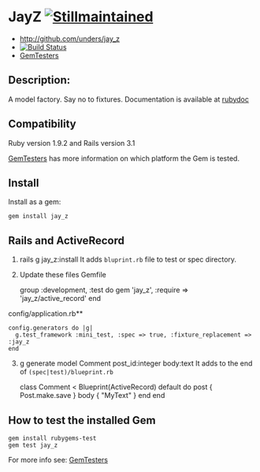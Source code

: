 JayZ [![Stillmaintained](http://stillmaintained.com/unders/jay_z.png)](http://stillmaintained.com/unders/jay_z)
====

* http://github.com/unders/jay_z
* [![Build Status](http://travis-ci.org/unders/jay_z.png)](http://travis-ci.org/unders/jay_z)
* [GemTesters](http://test.rubygems.org/gems/jay_z)

Description:
-----------

A model factory. Say no to fixtures.
Documentation is available at [rubydoc](http://rubydoc.info/gems/jay_z)

Compatibility
-------------

Ruby version 1.9.2 and Rails version 3.1

[GemTesters](http://test.rubygems.org/gems/jay_z) has
 more information on which platform the Gem is tested.

Install
-------

Install as a gem:

    gem install jay_z

Rails and ActiveRecord
----------------------

1. rails g jay_z:install
It adds `bluprint.rb` file to test or spec directory.

2. Update these files
Gemfile

    group :development, :test do
      gem 'jay_z', :require => 'jay_z/active_record'
    end

config/application.rb**

    config.generators do |g|
      g.test_framework :mini_test, :spec => true, :fixture_replacement => :jay_z
    end

3. g generate model Comment post_id:integer body:text
It adds to the end of `(spec|test)/blueprint.rb`

    class Comment < Blueprint(ActiveRecord)
      default do
        post { Post.make.save }
        body { "MyText" }
      end
    end

How to test the installed Gem
-------------------------

    gem install rubygems-test
    gem test jay_z


For more info see: [GemTesters](http://test.rubygems.org/)
